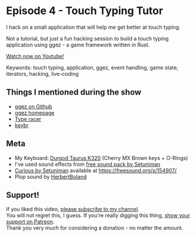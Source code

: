 # Episode 4 - Touch Typing Tutor

I hack on a small application that will help me get better at touch typing.
  
Not a tutorial, but just a fun hacking session to build a touch typing application using ggez - a game framework written in Rust.
  

[Watch now on Youtube!](https://youtu.be/S0Vubd-C5-o)  

Keywords: touch typing, application, ggez, event handling, game state, iterators, hacking, live-coding

## Things I mentioned during the show

* [ggez on Github](https://github.com/ggez/ggez)
* [ggez homepage](http://ggez.rs/)
* [Type racer](http://typeracer.com/)
* [keybr](http://keybr.com/)

## Meta

* My Keyboard: [Durgod Taurus K320](https://www.aliexpress.com/item/durgod-87-taurus-k320-mechanical-keyboard-using-cherry-mx-switches-pbt-doubleshot-keycaps-brown-blue-black/32845509908.html) (Cherry MX Brown keys + O-Rings)
* I've used sound effects from [free sound pack by Setuniman](https://freesound.org/people/Setuniman/packs/8199/)
* [Curious by Setuniman](https://freesound.org/people/Setuniman/sounds/154907/) available at https://freesound.org/s/154907/
* Plop sound by [HerbertBoland](https://freesound.org/people/HerbertBoland/sounds/33369/)



## Support!

If you liked this video, [please subscribe to my channel](https://www.youtube.com/channel/UCZ_EWaQZCZuGGfnuqUoHujw).  
You will not regret this, I guess.
If you're really digging this thing, [show your support on Patreon](https://www.patreon.com/hellorust).  
Thank you very much for considering a donation - no matter the amount.
